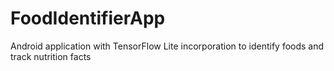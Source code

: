 # FoodIdentifierApp
Android application with TensorFlow Lite incorporation to identify foods and track nutrition facts 
